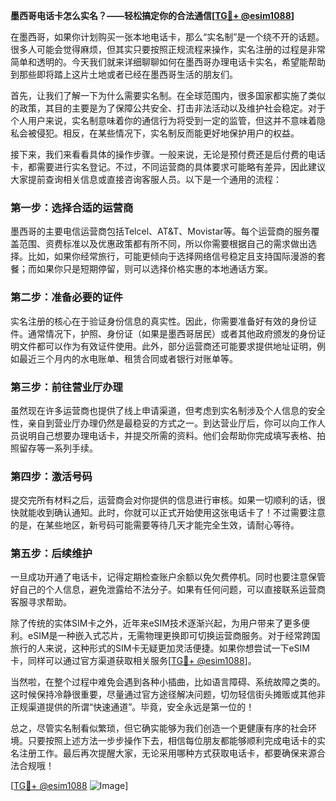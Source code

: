 **墨西哥电话卡怎么实名？——轻松搞定你的合法通信[[TG💪+ @esim1088](https://t.me/s/esim1088)]**

在墨西哥，如果你计划购买一张本地电话卡，那么“实名制”是一个绕不开的话题。很多人可能会觉得麻烦，但其实只要按照正规流程来操作，实名注册的过程是非常简单和透明的。今天我们就来详细聊聊如何在墨西哥办理电话卡实名，希望能帮助到那些即将踏上这片土地或者已经在墨西哥生活的朋友们。

首先，让我们了解一下为什么需要实名制。在全球范围内，很多国家都实施了类似的政策，其目的主要是为了保障公共安全、打击非法活动以及维护社会稳定。对于个人用户来说，实名制意味着你的通信行为将受到一定的监管，但这并不意味着隐私会被侵犯。相反，在某些情况下，实名制反而能更好地保护用户的权益。

接下来，我们来看看具体的操作步骤。一般来说，无论是预付费还是后付费的电话卡，都需要进行实名登记。不过，不同运营商的具体要求可能略有差异，因此建议大家提前查询相关信息或直接咨询客服人员。以下是一个通用的流程：

### 第一步：选择合适的运营商
墨西哥的主要电信运营商包括Telcel、AT&T、Movistar等。每个运营商的服务覆盖范围、资费标准以及优惠政策都有所不同，所以你需要根据自己的需求做出选择。比如，如果你经常旅行，可能更倾向于选择网络信号稳定且支持国际漫游的套餐；而如果你只是短期停留，则可以选择价格实惠的本地通话方案。

### 第二步：准备必要的证件
实名注册的核心在于验证身份信息的真实性。因此，你需要准备好有效的身份证件。通常情况下，护照、身份证（如果是墨西哥居民）或者其他政府颁发的身份证明文件都可以作为有效证件使用。此外，部分运营商还可能要求提供地址证明，例如最近三个月内的水电账单、租赁合同或者银行对账单等。

### 第三步：前往营业厅办理
虽然现在许多运营商也提供了线上申请渠道，但考虑到实名制涉及个人信息的安全性，亲自到营业厅办理仍然是最稳妥的方式之一。到达营业厅后，你可以向工作人员说明自己想要办理电话卡，并提交所需的资料。他们会帮助你完成填写表格、拍照留存等一系列手续。

### 第四步：激活号码
提交完所有材料之后，运营商会对你提供的信息进行审核。如果一切顺利的话，很快就能收到确认通知。此时，你就可以正式开始使用这张电话卡了！不过需要注意的是，在某些地区，新号码可能需要等待几天才能完全生效，请耐心等待。

### 第五步：后续维护
一旦成功开通了电话卡，记得定期检查账户余额以免欠费停机。同时也要注意保管好自己的个人信息，避免泄露给不法分子。如果有任何问题，可以直接联系运营商客服寻求帮助。

除了传统的实体SIM卡之外，近年来eSIM技术逐渐兴起，为用户带来了更多便利。eSIM是一种嵌入式芯片，无需物理更换即可切换运营商服务。对于经常跨国旅行的人来说，这种形式的SIM卡无疑更加灵活便捷。如果你想尝试一下eSIM卡，同样可以通过官方渠道获取相关服务[[TG💪+ @esim1088](https://t.me/s/esim1088)]。

当然啦，在整个过程中难免会遇到各种小插曲，比如语言障碍、系统故障之类的。这时候保持冷静很重要，尽量通过官方途径解决问题，切勿轻信街头摊贩或其他非正规渠道提供的所谓“快速通道”。毕竟，安全永远是第一位的！

总之，尽管实名制看似繁琐，但它确实能够为我们创造一个更健康有序的社会环境。只要按照上述方法一步步操作下去，相信每位朋友都能够顺利完成电话卡的实名注册工作。最后再次提醒大家，无论采用哪种方式获取电话卡，都要确保来源合法合规哦！

[[TG💪+ @esim1088](https://t.me/s/esim1088) ![Image](https://i.postimg.cc/4NQfJmqS/Snipaste-2025-05-13-00-14-12.png)]